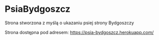 # PsiaBydgoszcz

Strona stworzona z myślą o ukazaniu psiej strony Bydgoszczy

Strona dostępna pod adresem:
https://psia-bydgoszcz.herokuapp.com/
